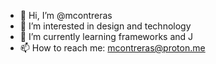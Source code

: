 - 👋 Hi, I’m @mcontreras
- 👀 I’m interested in design and technology
- 🌱 I’m currently learning frameworks and J
- 📫 How to reach me: mcontreras@proton.me
